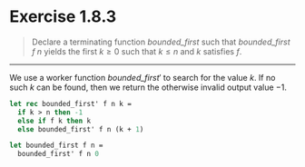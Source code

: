 # Exercise 1.8.3

> Declare a terminating function $\mathit{bounded\_first}$ such that $\mathit{bounded\_first} \; f \; n$ yields the first $k \geq 0$ such that $k \leq n$ and $k$ satisfies $f$.

---

We use a worker function $\mathit{bounded\_first}'$ to search for the value $k$.
If no such $k$ can be found, then we return the otherwise invalid output value $-1$.
```ocaml
let rec bounded_first' f n k =
  if k > n then -1
  else if f k then k
  else bounded_first' f n (k + 1)

let bounded_first f n =
  bounded_first' f n 0
```
